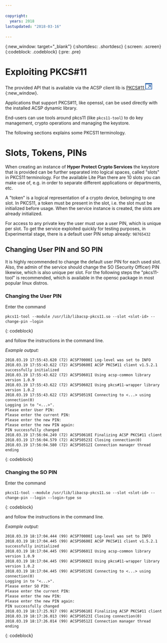 ```yaml
---

copyright:
  years: 2018
lastupdated: "2018-03-16"

---
```


{:new_window: target="_blank"}
{:shortdesc: .shortdesc}
{:screen: .screen}
{:codeblock: .codeblock}
{:pre: .pre}

# Exploiting PKCS#11

The provided API that is available via the ACSP client lib is [PKCS#11 ![External link icon](image/external_link.svg "External link icon")](http://docs.oasis-open.org/pkcs11/pkcs11-base/v2.40/os/pkcs11-base-v2.40-os.html){:new_window}.

Applications that support PKCS#11, like openssl, can be used directly with the installed ACSP dynamic library.

End-users can use tools around pkcs11 (like ```pkcs11-tool```) to do key management, crypto operations and managing the keystore.

The following sections explains some PKCS11 terminology.

# Slots, Tokens, PINs
When creating an instance of **Hyper Protect Crypto Services** the keystore that
is provided can be further separated into logical spaces, called "slots" in
PKCS11 terminology. For the available Lite Plan there are 10 slots you can make
use of, e.g. in order to separate different applications or departments, etc.

A "token" is a logical representation of a crypto device, belonging to one slot.
In PKCS11, a token must be present in the slot, i.e. the slot must
be initialized before usage. When the service instance is created, the slots are
already initialized.

For access to any private key the user must use a user PIN, which is unique per
slot.
To get the service exploited quickly for testing purposes, in Experimental stage, there is a default
user PIN setup already: `98765432`


## Changing User PIN and SO PIN
It is highly recommended to change the default user PIN for each used slot.
Also, the admin of the service should change the SO (Security Officer) PIN
likewise, which is also unique per slot.
For the following steps the "pkcs11-tool" is recommended, which is available in
the opensc package in most popular linux distros.

### Changing the User PIN
Enter the command

```
pkcs11-tool --module /usr/lib/libacsp-pkcs11.so --slot <slot-id> --change-pin —login
```
{: codeblock}

and follow the instructions in the command line.

*Example output:*
```
2018.03.19 17:55:43.620 (72) ACSP70000I Log-level was set to INFO
2018.03.19 17:55:43.622 (72) ACSP50600I ACSP PKCS#11 client v1.5.2.1 successfully initialized
2018.03.19 17:55:43.622 (72) ACSP50601I Using acsp-common library version 1.0.9
2018.03.19 17:55:43.622 (72) ACSP50602I Using pkcs#11-wrapper library version 1.0.2
2018.03.19 17:55:43.622 (72) ACSP50519I Connecting to <...> using connection(0)
Logging in to "<...>".
Please enter User PIN:
Please enter the current PIN:
Please enter the new PIN:
Please enter the new PIN again:
PIN successfully changed
2018.03.19 17:56:04.249 (72) ACSP50610I Finalizing ACSP PKCS#11 client
2018.03.19 17:56:04.579 (72) ACSP50523I Closing connection(0)
2018.03.19 17:56:04.580 (72) ACSP50512I Connection manager thread ending
```
{: codeblock}


### Changing the SO PIN
Enter the command
```
pkcs11-tool --module /usr/lib/libacsp-pkcs11.so --slot <slot-id> --change-pin --login --login-type so
```
{: codeblock}

and follow the instructions in the command line.

*Example output:*
```
2018.03.19 18:17:04.444 (99) ACSP70000I Log-level was set to INFO
2018.03.19 18:17:04.445 (99) ACSP50600I ACSP PKCS#11 client v1.5.2.1 successfully initialized
2018.03.19 18:17:04.445 (99) ACSP50601I Using acsp-common library version 1.0.9
2018.03.19 18:17:04.445 (99) ACSP50602I Using pkcs#11-wrapper library version 1.0.2
2018.03.19 18:17:04.445 (99) ACSP50519I Connecting to <...> using connection(0)
Logging in to "<...>".
Please enter SO PIN:
Please enter the current PIN:
Please enter the new PIN:
Please enter the new PIN again:
PIN successfully changed
2018.03.19 18:17:25.917 (99) ACSP50610I Finalizing ACSP PKCS#11 client
2018.03.19 18:17:26.013 (99) ACSP50523I Closing connection(0)
2018.03.19 18:17:26.014 (99) ACSP50512I Connection manager thread ending
```
{: codeblock}

